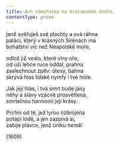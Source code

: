 ```yaml
---
title: Ach námořníku na královském dvoře,
contentType: prose
---
```


<section>

jenž svěřuješ své plachty a svá ráhna  
paláci, který v krásných Sirénách má  
bohatství víc než Neapolské moře,

odlož již veslo, které vlny oře,  
od uší lehce ruce oddal, prahna  
zaslechnout zpěv: útesy, bahna  
skrývá hlas lidské nymfy i tvé hoře.

Jak její hlas, i tvá smrt bude jasy  
něhy a slávy vzácně prosvětlena,  
smrtelnou harmonií její krásy.

Prchni od té, jež lyrou ozbrojena  
potápí lodě, a jen zazpívá si,  
zabije plavce, jenž úniku nemá!

(1609)

</section>
